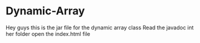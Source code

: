 # Dynamic-Array
Hey guys this is the jar file for the dynamic array class
Read the javadoc int her folder 
open the index.html file
